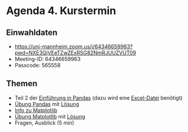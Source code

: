 # Agenda 4. Kurstermin

## Einwahldaten
* https://uni-mannheim.zoom.us/j/64346659963?pwd=NXE3QjVEeTZwZExRSG82NmRJUUZVUT09
* Meeting-ID:  64346659963
* Passcode: 565558

## Themen 

* Teil 2 der [Einführung in Pandas](../lec04/01_pandas_lecture.ipynb) (dazu wird eine [Excel-Datei](02_pandas_excelbsp.xlsx) benötigt)
* [Übung Pandas](03_pandas_exercise.ipynb) mit [Lösung](06_pandas_exercise_solution.ipynb)
* [Info zu Matplotlib](04_matplotlib.ipynb)
* [Übung Matplotlib](05_matplotlib_exercise.ipynb) mit [Lösung](07_matplotlib_exercise_solution.ipynb)
* Fragen, Ausblick (5 min)

